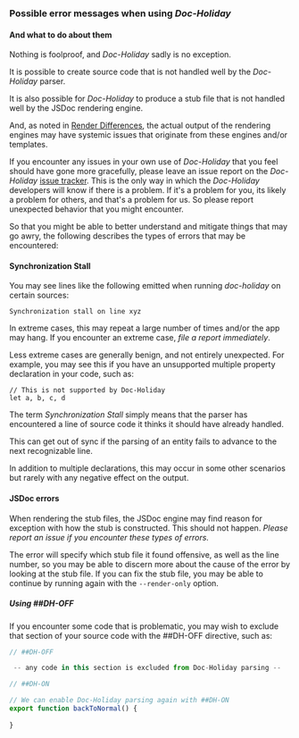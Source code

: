 ### Possible error messages when using _Doc-Holiday_
#### And what to do about them

Nothing is foolproof, and _Doc-Holiday_ sadly is no exception.

It is possible to create source code that is not handled well by the _Doc-Holiday_ parser.

It is also possible for _Doc-Holiday_ to produce a stub file that is not handled well by the JSDoc rendering engine.

And, as noted in [Render Differences](Render%20differences), the actual output of the rendering engines may have systemic issues
that originate from these engines and/or templates.

If you encounter any issues in your own use of _Doc-Holiday_ that you 
feel should have gone more gracefully, please leave an issue report on the
_Doc-Holiday_ [issue tracker](https://github.com/tremho/docholiday/issues).
This is the only way in which the _Doc-Holiday_ developers will know if 
there is a problem.  If it's a problem for you, its likely a problem for
others, and that's a problem for us.  So please report unexpected behavior that you might encounter.

So that you might be able to better understand and mitigate things
that may go awry, the following describes the types of errors that
may be encountered:

#### Synchronization Stall

You may see lines like the following emitted when running _doc-holiday_ on certain sources:

    Synchronization stall on line xyz

In extreme cases, this may repeat a large number of times and/or the app may hang.
If you encounter an extreme case, _file a report immediately_.

Less extreme cases are generally benign, and not entirely unexpected.
For example, you may see this if you have an unsupported multiple property declaration in your code, 
such as:
```
// This is not supported by Doc-Holiday
let a, b, c, d
```

The term _Synchronization Stall_ simply means that the parser
has encountered a line of source code it thinks it should have already handled.

This can get out of sync if the parsing of an entity fails to advance
to the next recognizable line.

In addition to multiple declarations, this may occur in some other scenarios
but rarely with any negative effect on the output. 

#### JSDoc errors

When rendering the stub files, the JSDoc engine may find reason for exception
with how the stub is constructed.  This should not happen.
_Please report an issue if you encounter these types of errors._

The error will specify which stub file it found offensive, as well as the line number,
so you may be able to discern more about the cause of the error by
looking at the stub file.  If you can fix the stub file, you 
may be able to continue by running again with the `--render-only` option.

##### Using ##DH-OFF

If you encounter some code that is problematic, you may wish to 
exclude that section of your source code with the ##DH-OFF
directive, such as:

```typescript
// ##DH-OFF

 -- any code in this section is excluded from Doc-Holiday parsing --

// ##DH-ON

// We can enable Doc-Holiday parsing again with ##DH-ON
export function backToNormal() {
    
}
```



